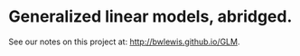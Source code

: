 Generalized linear models, abridged.
===============

See our notes on this project at: http://bwlewis.github.io/GLM.

